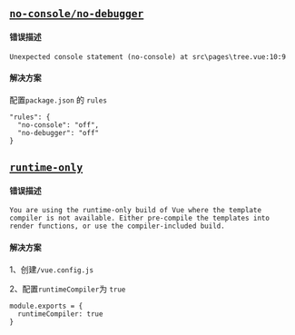 
## [```no-console/no-debugger```](https://www.jianshu.com/p/4f2a6ca1f562)

#### 错误描述
```Unexpected console statement (no-console) at src\pages\tree.vue:10:9```

#### 解决方案

配置```package.json``` 的 ```rules```

```
"rules": {
  "no-console": "off",
  "no-debugger": "off"
}
```


## [```runtime-only```](https://cli.vuejs.org/zh/config/#runtimecompiler)

#### 错误描述
```You are using the runtime-only build of Vue where the template compiler is not available. Either pre-compile the templates into render functions, or use the compiler-included build.```

#### 解决方案

1、创建```/vue.config.js```

2、配置```runtimeCompiler```为 ```true```

```
module.exports = {
  runtimeCompiler: true
}
```